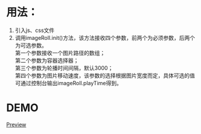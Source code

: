 # 用法：
1. 引入js、css文件
2. 调用imageRoll.init()方法，该方法接收四个参数，前两个为必须参数，后两个为可选参数。  
第一个参数接收一个图片路径的数组；  
第二个参数为容器选择器；  
第三个参数为轮播时间间隔，默认3000；  
第四个参数为图片移动速度，该参数的选择根据图片宽度而定，具体可选的值可通过控制台输出imageRoll.playTime得到。
# DEMO
[Preview](https://paleomoon.github.io/components/ImageRoll/index.html)

